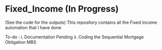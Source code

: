 # Fixed_Income (In Progress)

(See the code for the outputs) 
This repository contains all the Fixed Income automation that I have done

To-do : 
      i.  Documentation Pending
      ii. Coding the Sequential Mortgage Obligation MBS
      
